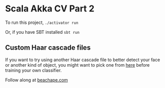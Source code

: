 # Scala Akka CV Part 2

To run this project, `./activator run`

Or, if you have SBT installed `sbt run`

## Custom Haar cascade files

If you want to try using another Haar cascade file to better detect your face or another kind of object, you might want
to pick one from [here](https://github.com/Itseez/opencv/tree/master/data/haarcascades) before training your own classifier.

Follow along at [beachape.com](https://beachape.com/blog/2016/03/14/scala-and-opencv-ep-2-akka-face-detector/)